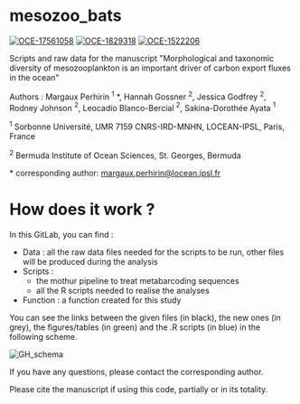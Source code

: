 # mesozoo_bats
[![OCE-17561058](https://img.shields.io/badge/NSF-1756105-blue.svg)](https://www.nsf.gov/awardsearch/showAward?AWD_ID=1756105) [![OCE-1829318](https://img.shields.io/badge/NSF-1829318-blue.svg)](https://www.nsf.gov/awardsearch/showAward?AWD_ID=1829318) [![OCE-1522206](https://img.shields.io/badge/NSF-1522206-blue.svg)](https://www.nsf.gov/awardsearch/showAward?AWD_ID=1522206) 

Scripts and raw data for the manuscript "Morphological and taxonomic diversity of mesozooplankton is an important driver of carbon export fluxes in the ocean"

Authors : Margaux Perhirin $^{1}$ \*, Hannah Gossner $^{2}$, Jessica Godfrey $^{2}$, Rodney Johnson $^{2}$, Leocadio Blanco-Bercial $^{2}$, Sakina-Dorothée Ayata $^{1}$

$^{1}$ Sorbonne Université, UMR 7159 CNRS-IRD-MNHN, LOCEAN-IPSL, Paris, France

$^{2}$ Bermuda Institute of Ocean Sciences, St. Georges, Bermuda

\* corresponding author: margaux.perhirin@locean.ipsl.fr


# How does it work ?

In this GitLab, you can find :
* Data : all the raw data files needed for the scripts to be run, other files will be produced during the analysis
* Scripts : 
  * the mothur pipeline to treat metabarcoding sequences
  * all the R scripts needed to realise the analyses 
* Function : a function created for this study 

You can see the links between the given files (in black), the new ones (in grey), the figures/tables (in green) and the .R scripts (in blue) in the following scheme.

![GH_schema](https://user-images.githubusercontent.com/97614755/214528953-480ba12d-ee95-4835-9909-17d5bcf538cf.jpg)


If you have any questions, please contact the corresponding author.

Please cite the manuscript if using this code, partially or in its totality.
